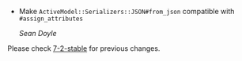 *   Make `ActiveModel::Serializers::JSON#from_json` compatible with `#assign_attributes`

    *Sean Doyle*

Please check [7-2-stable](https://github.com/rails/rails/blob/7-2-stable/activemodel/CHANGELOG.md) for previous changes.
